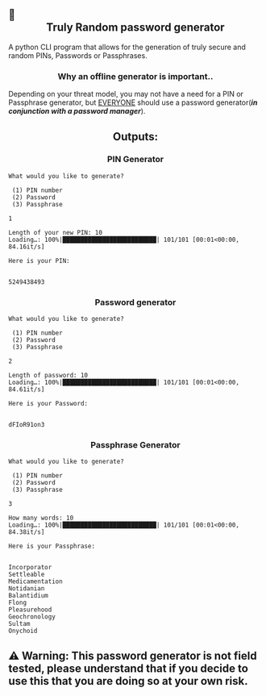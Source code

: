 

## :closed_lock_with_key: <center>Truly Random password generator</center> 


A python CLI program that allows for the generation of truly secure and random PINs, Passwords or Passphrases.

### <center>Why an offline generator is important..</center>

Depending on your threat model, you may not have a need for a PIN or Passphrase generator, but <ins>EVERYONE</ins> should use a password generator(***in conjunction with a password manager***). 



## <center> Outputs:</center>

### <center> PIN Generator</center>
```
What would you like to generate?

 (1) PIN number
 (2) Password
 (3) Passphrase

1

Length of your new PIN: 10
Loading…: 100%|██████████████████████████| 101/101 [00:01<00:00, 84.16it/s]

Here is your PIN: 


5249438493
```

### <center>Password generator</center>

```
What would you like to generate?

 (1) PIN number
 (2) Password
 (3) Passphrase

2

Length of password: 10
Loading…: 100%|██████████████████████████| 101/101 [00:01<00:00, 84.61it/s]

Here is your Password: 


dFIoR91on3
```

### <center> Passphrase Generator </center>

```
What would you like to generate?

 (1) PIN number
 (2) Password
 (3) Passphrase

3

How many words: 10
Loading…: 100%|██████████████████████████| 101/101 [00:01<00:00, 84.38it/s]

Here is your Passphrase: 


Incorporator 
Settleable 
Medicamentation 
Notidanian 
Balantidium 
Flong 
Pleasurehood 
Geochronology 
Sultam 
Onychoid
```



##  :warning: **Warning:** This password generator is not field tested, please understand that if you decide to use this that you are doing so at your own risk. 



